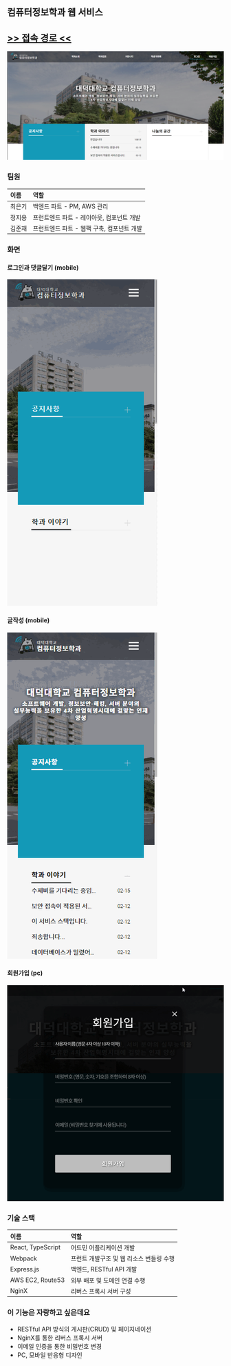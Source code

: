 ## 컴퓨터정보학과 웹 서비스
[>> 접속 경로 <<](https://www.ddccomputer.club)     
--- 
![웹사이트모습](preview/full_pc.PNG)

### 팀원
|이름|역할|
|:---|:---|
|최은기|백엔드 파트 - PM, AWS 관리|
|정지용|프런트엔드 파트 - 레이아웃, 컴포넌트 개발|
|김준재|프런트엔드 파트 - 웹팩 구축, 컴포넌트 개발|

### 화면
#### 로그인과 댓글달기 (mobile)
![로그인과댓글달기](preview/login-comment_mobile.gif)
#### 글작성 (mobile)
![글작성](preview/write-post_mobile.gif)
#### 회원가입 (pc)
![회원가입](preview/join_pc.gif)

### 기술 스택
|이름|역할|
|:---|:---|
|React, TypeScript| 어드민 어플리케이션 개발 |
|Webpack|프런트 개발구조 및 웹 리소스 번들링 수행|
|Express.js|백엔드, RESTful API 개발|
|AWS EC2, Route53|외부 배포 및 도메인 연결 수행|
|NginX|리버스 프록시 서버 구성|

### 이 기능은 자랑하고 싶은데요
* RESTful API 방식의 게시판(CRUD) 및 페이지네이션
* NginX를 통한 리버스 프록시 서버
* 이메일 인증을 통한 비밀번호 변경
* PC, 모바일 반응형 디자인